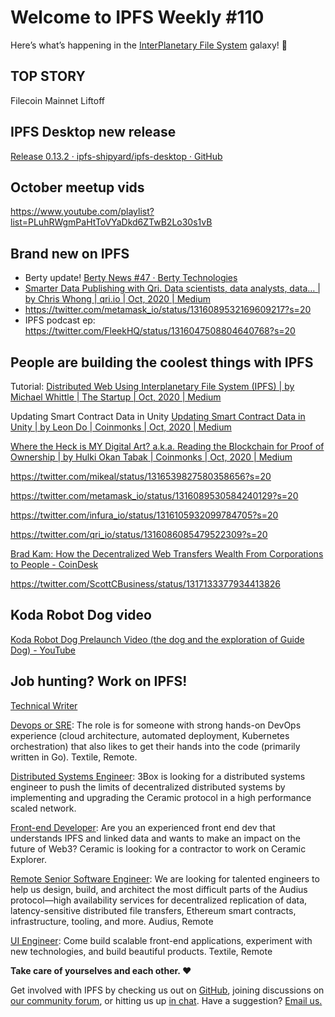 # Welcome to IPFS Weekly #110

Here’s what’s happening in the [InterPlanetary File System](https://ipfs.io/) galaxy! 🚀

## TOP STORY
Filecoin Mainnet Liftoff

## IPFS Desktop new release
[Release 0.13.2 · ipfs-shipyard/ipfs-desktop · GitHub](https://github.com/ipfs-shipyard/ipfs-desktop/releases/tag/v0.13.2)

## October meetup vids
https://www.youtube.com/playlist?list=PLuhRWgmPaHtToVYaDkd6ZTwB2Lo30s1vB

## Brand new on IPFS
* Berty update! [Berty News #47 · Berty Technologies](https://berty.tech/newsletter/news-47/)
* [Smarter Data Publishing with Qri. Data scientists, data analysts, data… | by Chris Whong | qri.io | Oct, 2020 | Medium](https://medium.com/qri-io/smarter-data-publishing-with-qri-4addb6917df8)
* https://twitter.com/metamask_io/status/1316089532169609217?s=20
* IPFS podcast ep: https://twitter.com/FleekHQ/status/1316047508804640768?s=20

## People are building the coolest things with IPFS
Tutorial: [Distributed Web Using Interplanetary File System (IPFS) | by Michael Whittle | The Startup | Oct, 2020 | Medium](https://medium.com/swlh/distributed-web-using-interplanetary-file-system-ipfs-12e2a57bbb0e)

Updating Smart Contract Data in Unity [Updating Smart Contract Data in Unity | by Leon Do | Coinmonks | Oct, 2020 | Medium](https://medium.com/coinmonks/updating-smart-contract-data-in-unity-419473bafb03)

[Where the Heck is MY Digital Art? a.k.a. Reading the Blockchain for Proof of Ownership | by Hulki Okan Tabak | Coinmonks | Oct, 2020 | Medium](https://medium.com/coinmonks/where-the-heck-is-my-digital-art-a-k-a-reading-the-blockchain-for-proof-of-ownership-74c2061580a3)

https://twitter.com/mikeal/status/1316539827580358656?s=20

https://twitter.com/metamask_io/status/1316089530584240129?s=20

https://twitter.com/infura_io/status/1316105932099784705?s=20

https://twitter.com/qri_io/status/1316086085479522309?s=20

[Brad Kam: How the Decentralized Web Transfers Wealth From Corporations to People - CoinDesk](https://www.coindesk.com/decentralized-web-transfers-wealth)

https://twitter.com/ScottCBusiness/status/1317133377934413826


## Koda Robot Dog video
[Koda Robot Dog Prelaunch Video (the dog and the exploration of Guide Dog) - YouTube](https://www.youtube.com/watch?v=vBNEXmi25As&feature=emb_logo)


## Job hunting? Work on IPFS!
[Technical Writer](https://www.notion.so/Hiring-Technical-Writer-bc6a543f6bea40f28c06abfbfd810ea4)

[Devops or SRE](https://authenticjobs.com/job/3006/textile-devops-or-sre/): The role is for someone with strong hands-on DevOps experience (cloud architecture, automated deployment, Kubernetes orchestration) that also likes to get their hands into the code (primarily written in Go). Textile, Remote. 

[Distributed Systems Engineer](https://jobs.lever.co/3box): 3Box is looking for a distributed systems engineer to push the limits of decentralized distributed systems by implementing and upgrading the Ceramic protocol in a high performance scaled network. 

[Front-end Developer](https://twitter.com/ceramicnetwork/status/1305886402886995968): Are you an experienced front end dev that understands IPFS and linked data and wants to make an impact on the future of Web3? Ceramic is looking for a contractor to work on Ceramic Explorer.

[Remote Senior Software Engineer](https://jobs.lever.co/audius): We are looking for talented engineers to help us design, build, and architect the most difficult parts of the Audius protocol—high availability services for decentralized replication of data, latency-sensitive distributed file transfers, Ethereum smart contracts, infrastructure, tooling, and more. Audius, Remote

[UI Engineer](https://textile.breezy.hr/p/2efb847aca79-ui-engineer): Come build scalable front-end applications, experiment with new technologies, and build beautiful products. Textile, Remote

**Take care of yourselves and each other. ❤️**

Get involved with IPFS by checking us out on [GitHub](https://github.com/ipfs), joining discussions on [our community forum](https://discuss.ipfs.io/), or hitting us up [in chat](https://riot.im/app/#/room/#ipfs:matrix.org). Have a suggestion? [Email us.](mailto:newsletter@ipfs.io)
